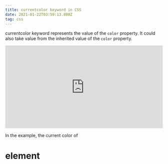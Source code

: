 ```yaml
---
title: currentcolor keyword in CSS
date: 2021-01-22T03:59:13.880Z
tag: css
---
```

currentcolor keyword represents the value of the `color` property. It could also take value from the inherited value of the `color` property.

<iframe height="265" style="width: 100%;" scrolling="no" title="currentcolor keyword" src="https://codepen.io/phongduong/embed/preview/MWjLdgw?height=265&theme-id=dark&default-tab=css,result" frameborder="no" loading="lazy" allowtransparency="true" allowfullscreen="true">
  See the Pen <a href='https://codepen.io/phongduong/pen/MWjLdgw'>currentcolor keyword</a> by Phong Duong
  (<a href='https://codepen.io/phongduong'>@phongduong</a>) on <a href='https://codepen.io'>CodePen</a>.
</iframe>

In the example, the current color of <h1> element